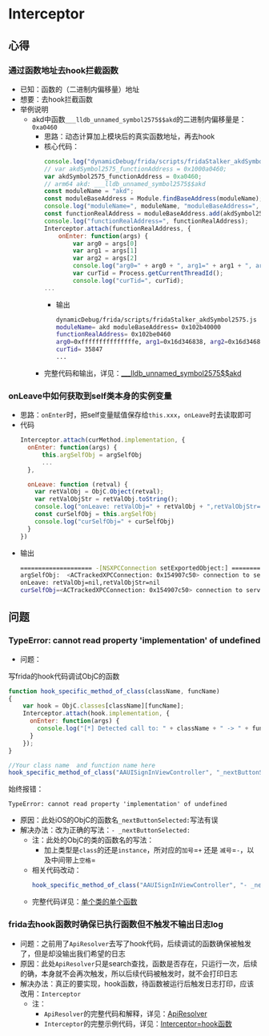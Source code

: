 # Interceptor

## 心得

### 通过函数地址去hook拦截函数

* 已知：函数的（二进制内偏移量）地址
* 想要：去hook拦截函数
* 举例说明
  * akd中函数`___lldb_unnamed_symbol2575$$akd`的二进制内偏移量是：`0xa0460`
    * 思路：动态计算加上模块后的真实函数地址，再去hook
    * 核心代码：
      ```js
      console.log("dynamicDebug/frida/scripts/fridaStalker_akdSymbol2575.js");
      // var akdSymbol2575_functionAddress = 0x1000a0460;
      var akdSymbol2575_functionAddress = 0xa0460;
      // arm64 akd: ___lldb_unnamed_symbol2575$$akd
      const moduleName = "akd";
      const moduleBaseAddress = Module.findBaseAddress(moduleName);
      console.log("moduleName=", moduleName, "moduleBaseAddress=", moduleBaseAddress);
      const functionRealAddress = moduleBaseAddress.add(akdSymbol2575_functionAddress);
      console.log("functionRealAddress=", functionRealAddress);
      Interceptor.attach(functionRealAddress, {
          onEnter: function(args) {
              var arg0 = args[0]
              var arg1 = args[1]
              var arg2 = args[2]
              console.log("arg0=" + arg0 + ", arg1=" + arg1 + ", arg2=" + arg2);
              var curTid = Process.getCurrentThreadId();
              console.log("curTid=", curTid);
      ...
      ```
      * 输出
        ```bash
        dynamicDebug/frida/scripts/fridaStalker_akdSymbol2575.js
        moduleName= akd moduleBaseAddress= 0x102b40000
        functionRealAddress= 0x102be0460
        arg0=0xfffffffffffffffe, arg1=0x16d346838, arg2=0x16d346838
        curTid= 35847
        ...
        ```
    * 完整代码和输出，详见：[___lldb_unnamed_symbol2575$$akd](../../../../frida_example/frida/ios_objc/stalker/akd_lldb_unnamed_symbol2575.md)

### onLeave中如何获取到self类本身的实例变量

* 思路：`onEnter`时，把self变量赋值保存给`this.xxx`，`onLeave`时去读取即可
* 代码
  ```js
  Interceptor.attach(curMethod.implementation, {
    onEnter: function(args) {
        this.argSelfObj = argSelfObj
        ...
    },

    onLeave: function (retval) {
      var retValObj = ObjC.Object(retval);
      var retValObjStr = retValObj.toString();
      console.log("onLeave: retValObj=" + retValObj + ",retValObjStr=" + retValObjStr)
      const curSelfObj = this.argSelfObj
      console.log("curSelfObj=" + curSelfObj)
    }
  })
  ```
* 输出
  ```bash
  ==================== -[NSXPCConnection setExportedObject:] ====================
  argSelfObj:  <ACTrackedXPCConnection: 0x154907c50> connection to service named com.apple.accountsd.accountmanager
  onLeave: retValObj=nil,retValObjStr=nil
  curSelfObj=<ACTrackedXPCConnection: 0x154907c50> connection to service named com.apple.accountsd.accountmanager
  ```

## 问题

### TypeError: cannot read property 'implementation' of undefined

* 问题：
  
写frida的hook代码调试ObjC的函数

```js
function hook_specific_method_of_class(className, funcName)
{
    var hook = ObjC.classes[className][funcName];
    Interceptor.attach(hook.implementation, {
      onEnter: function(args) {
        console.log("[*] Detected call to: " + className + " -> " + funcName);
      }
    });
}

//Your class name  and function name here
hook_specific_method_of_class("AAUISignInViewController", "_nextButtonSelected:")
```

始终报错：

`TypeError: cannot read property 'implementation' of undefined`

* 原因：此处iOS的ObjC的函数名`_nextButtonSelected:`写法有误
* 解决办法：改为正确的写法：`- _nextButtonSelected:`
  * 注：此处的ObjC的类的函数名的写法：
    * 加上类型是`class`的还是`instance`，所对应的`加号`=`+` 还是 `减号`=`-`，以及中间带上`空格`=` `
  * 相关代码改动：
    ```js
    hook_specific_method_of_class("AAUISignInViewController", "- _nextButtonSelected:")
    ```
  * 完整代码详见：[单个类的单个函数](../../../../frida_example/frida/ios_objc/hook_func/single_cls_single_func.md)

### frida去hook函数时确保已执行函数但不触发不输出日志log

* 问题：之前用了`ApiResolver`去写了hook代码，后续调试的函数确保被触发了，但是却没输出我们希望的日志
* 原因：此处`ApiResolver`只是search查找，函数是否存在，只运行一次，后续的确，本身就不会再次触发，所以后续代码被触发时，就不会打印日志
* 解决办法：真正的要实现，hook函数，待函数被运行后触发日志打印，应该改用：`Interceptor`
  * 注：
    * `ApiResolver`的完整代码和解释，详见：[ApiResolver](../../../../frida_example/frida/ios_objc/apiresolver/README.md)
    * `Interceptor`的完整示例代码，详见：[Interceptor=hook函数](../../../../frida_example/frida/ios_objc/hook_func/README.md)
